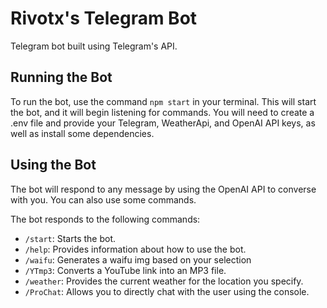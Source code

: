 # Rivotx's Telegram Bot

Telegram bot built using Telegram's API.

## Running the Bot

To run the bot, use the command `npm start` in your terminal. This will start the bot, and it will begin listening for commands.
You will need to create a .env file and provide your Telegram, WeatherApi, and OpenAI API keys, as well as install some dependencies.

## Using the Bot

The bot will respond to any message by using the OpenAI API to converse with you. You can also use some commands.

The bot responds to the following commands:

- `/start`: Starts the bot.
- `/help`: Provides information about how to use the bot.
- `/waifu`: Generates a waifu img based on your selection
- `/YTmp3`: Converts a YouTube link into an MP3 file.
- `/weather`: Provides the current weather for the location you specify.
- `/ProChat`:  Allows you to directly chat with the user using the console.



